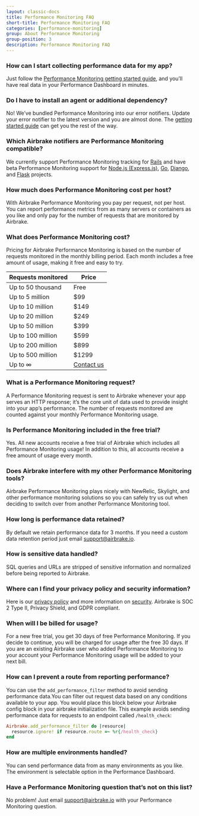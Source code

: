 ```yaml
---
layout: classic-docs
title: Performance Monitoring FAQ
short-title: Performance Monitoring FAQ
categories: [performance-monitoring]
group: About Performance Monitoring
group-position: 3
description: Performance Monitoring FAQ
---
```


### How can I start collecting performance data for my app?

Just follow the [Performance Monitoring getting started
guide](/docs/performance-monitoring/getting-started/), and you’ll
have real data in your Performance Dashboard in minutes.

### Do I have to install an agent or additional dependency?

No! We’ve bundled Performance Monitoring into our error notifiers. Update your
error notifier to the latest version and you are almost done. The [getting
started guide](/docs/performance-monitoring/getting-started/) can
get you the rest of the way.

### Which Airbrake notifiers are Performance Monitoring compatible?

We currently support Performance Monitoring tracking for
[Rails](/docs/performance-monitoring/getting-started/) and have beta
Performance Monitoring support for
[Node.js (Express.js)](/docs/performance-monitoring/updating-your-node-notifier/),
[Go](/docs/performance-monitoring/go/),
[Django](/docs/performance-monitoring/django/), and
[Flask](/docs/performance-monitoring/flask/) projects.

### How much does Performance Monitoring cost per host?

With Airbrake Performance Monitoring you pay per request, not per host. You can
report performance metrics from as many servers or containers as you like and
only pay for the number of requests that are monitored by Airbrake.

### What does Performance Monitoring cost?

Pricing for Airbrake Performance Monitoring is based on the number of requests
monitored in the monthly billing period. Each month includes a free amount of
usage, making it free and easy to try.

| Requests monitored | Price      |
|--------------------|------------|
| Up to 50 thousand  | Free       |
| Up to 5 million    | $99        |
| Up to 10 million   | $149       |
| Up to 20 million   | $249       |
| Up to 50 million   | $399       |
| Up to 100 million  | $599       |
| Up to 200 million  | $899       |
| Up to 500 million  | $1299      |
| Up to ∞            | [Contact us](mailto:sales@airbrake.io) |

### What is a Performance Monitoring request?

A Performance Monitoring request is sent to Airbrake whenever your app serves
an HTTP response; it’s the core unit of data used to provide insight into your
app’s performance. The number of requests monitored are counted against your
monthly Performance Monitoring usage.

### Is Performance Monitoring included in the free trial?

Yes. All new accounts receive a free trial of Airbrake which includes all
Performance Monitoring usage! In addition to this, all accounts receive a free
amount of usage every month.

### Does Airbrake interfere with my other Performance Monitoring tools?

Airbrake Performance Monitoring plays nicely with NewRelic, Skylight, and other
performance monitoring solutions so you can safely try us out when deciding to
switch over from another Performance Monitoring tool.

### How long is performance data retained?

By default we retain performance data for 3 months. If you need a custom data
retention period just email [support@airbrake.io](mailto:support@airbrake.io).

### How is sensitive data handled?

SQL queries and URLs are stripped of sensitive information and normalized
before being reported to Airbrake.

### Where can I find your privacy policy and security information?

Here is our [privacy policy](https://airbrake.io/privacy) and more information
on [security](https://airbrake.io/product/security). Airbrake is SOC 2 Type II,
Privacy Shield, and GDPR compliant.

### When will I be billed for usage?

For a new free trial, you get 30 days of free Performance Monitoring. If you
decide to continue, you will be charged for usage after the free 30 days. If
you are an existing Airbrake user who added Performance Monitoring to your
account your Performance Monitoring usage will be added to your next bill.

### How can I prevent a route from reporting performance?

You can use the `add_performance_filter` method to avoid sending performance
data.You can filter out request data based on any conditions available to your
app. You would place this block below your Airbrake config block in your
airbrake initialization file. This example avoids sending performance data for
requests to an endpoint called `/health_check`:

```ruby
Airbrake.add_performance_filter do |resource|
  resource.ignore! if resource.route =~ %r{/health_check}
end
```

### How are multiple environments handled?

You can send performance data from as many environments as you like. The
environment is selectable option in the Performance Dashboard.

### Have a Performance Monitoring question that’s not on this list?

No problem! Just email [support@airbrake.io](mailto:support@airbrake.io) with
your Performance Monitoring question.

